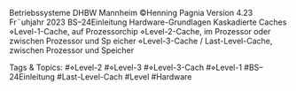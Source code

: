 Betriebssysteme DHBW Mannheim ©Henning Pagnia Version 4.23 Fr¨uhjahr 2023 BS–24Einleitung Hardware-Grundlagen
Kaskadierte Caches
⋄Level-1-Cache, auf Prozessorchip
⋄Level-2-Cache, im Prozessor oder zwischen Prozessor und Sp eicher
⋄Level-3-Cache / Last-Level-Cache, zwischen Prozessor und Speicher

   Tags & Topics:
   #⋄Level-2
   #⋄Level-3
   #⋄Level-3-Cach
   #⋄Level-1
   #BS–24Einleitung
   #Last-Level-Cach
   #Level
   #Hardware